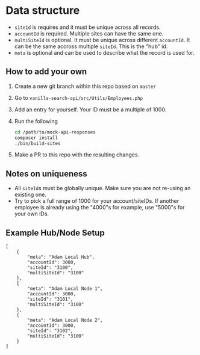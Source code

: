 # Data structure

- `siteId` is requires and it must be unique across all records. 
- `accountId` is required. Multiple sites can have the same one. 
- `multiSiteId` is optional. It must be unique across different `accountId`. It can be the same accross multiple `siteId`. This is the "hub" id.
- `meta` is optional and can be used to describe what the record is used for. 

## How to add your own

1. Create a new git branch within this repo based on `master`
2. Go to `vanilla-search-api/src/Utils/Employees.php`
3. Add an entry for yourself. Your ID must be a multiple of 1000.
4. Run the following

    ```sh
    cd /path/to/mock-api-responses
    composer install
    ./bin/build-sites
    ```

5. Make a PR to this repo with the resulting changes.

## Notes on uniqueness

- All `siteId`s must be globally unique. Make sure you are not re-using an existing one.
- Try to pick a full range of 1000 for your account/siteIDs. If another employee is already using the "4000"s for example, use "5000"s for your own IDs.

## Example Hub/Node Setup

```
[
    {
        "meta": "Adam Local Hub",
        "accountId": 3000,
        "siteId": "3100",
        "multiSiteId": "3100"
    },
    {
        "meta": "Adam Local Node 1",
        "accountId": 3000,
        "siteId": "3101",
        "multiSiteId": "3100"
    },
    {
        "meta": "Adam Local Node 2",
        "accountId": 3000,
        "siteId": "3102",
        "multiSiteId": "3100"
    }
]
```
